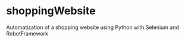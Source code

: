 # shoppingWebsite
Automatization of a shopping website using Python with Selenium and RobotFramework
